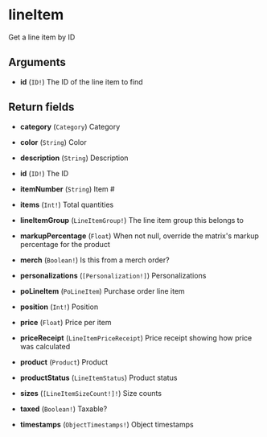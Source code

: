 # lineItem

Get a line item by ID

## Arguments

-   **id** (`ID!`)
    The ID of the line item to find

## Return fields

-   **category** (`Category`)
    Category

-   **color** (`String`)
    Color

-   **description** (`String`)
    Description

-   **id** (`ID!`)
    The ID

-   **itemNumber** (`String`)
    Item #

-   **items** (`Int!`)
    Total quantities

-   **lineItemGroup** (`LineItemGroup!`)
    The line item group this belongs to

-   **markupPercentage** (`Float`)
    When not null, override the matrix's markup percentage for the product

-   **merch** (`Boolean!`)
    Is this from a merch order?

-   **personalizations** (`[Personalization!]`)
    Personalizations

-   **poLineItem** (`PoLineItem`)
    Purchase order line item

-   **position** (`Int!`)
    Position

-   **price** (`Float`)
    Price per item

-   **priceReceipt** (`LineItemPriceReceipt`)
    Price receipt showing how price was calculated

-   **product** (`Product`)
    Product

-   **productStatus** (`LineItemStatus`)
    Product status

-   **sizes** (`[LineItemSizeCount!]!`)
    Size counts

-   **taxed** (`Boolean!`)
    Taxable?

-   **timestamps** (`ObjectTimestamps!`)
    Object timestamps
